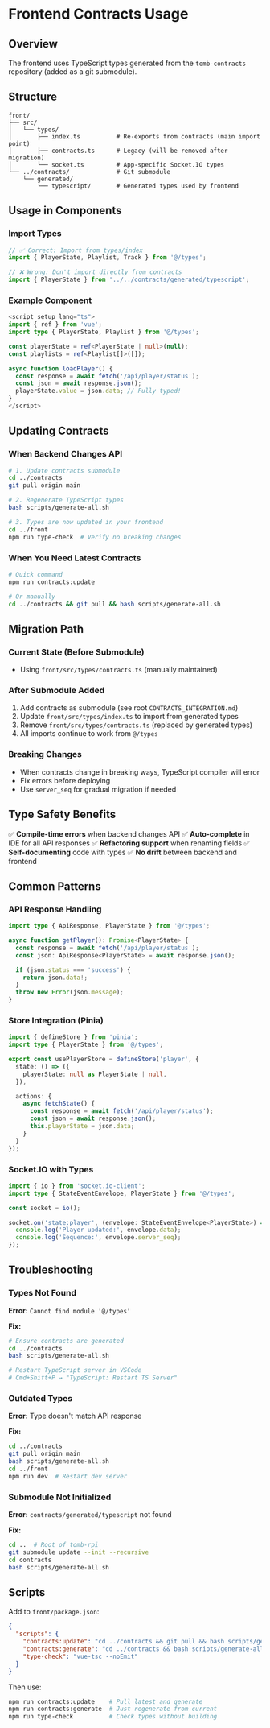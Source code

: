 # Frontend Contracts Usage

## Overview

The frontend uses TypeScript types generated from the `tomb-contracts` repository (added as a git submodule).

## Structure

```
front/
├── src/
│   └── types/
│       ├── index.ts          # Re-exports from contracts (main import point)
│       ├── contracts.ts      # Legacy (will be removed after migration)
│       └── socket.ts         # App-specific Socket.IO types
└── ../contracts/             # Git submodule
    └── generated/
        └── typescript/       # Generated types used by frontend
```

## Usage in Components

### Import Types

```typescript
// ✅ Correct: Import from types/index
import { PlayerState, Playlist, Track } from '@/types';

// ❌ Wrong: Don't import directly from contracts
import { PlayerState } from '../../contracts/generated/typescript';
```

### Example Component

```typescript
<script setup lang="ts">
import { ref } from 'vue';
import type { PlayerState, Playlist } from '@/types';

const playerState = ref<PlayerState | null>(null);
const playlists = ref<Playlist[]>([]);

async function loadPlayer() {
  const response = await fetch('/api/player/status');
  const json = await response.json();
  playerState.value = json.data; // Fully typed!
}
</script>
```

## Updating Contracts

### When Backend Changes API

```bash
# 1. Update contracts submodule
cd ../contracts
git pull origin main

# 2. Regenerate TypeScript types
bash scripts/generate-all.sh

# 3. Types are now updated in your frontend
cd ../front
npm run type-check  # Verify no breaking changes
```

### When You Need Latest Contracts

```bash
# Quick command
npm run contracts:update

# Or manually
cd ../contracts && git pull && bash scripts/generate-all.sh
```

## Migration Path

### Current State (Before Submodule)
- Using `front/src/types/contracts.ts` (manually maintained)

### After Submodule Added
1. Add contracts as submodule (see root `CONTRACTS_INTEGRATION.md`)
2. Update `front/src/types/index.ts` to import from generated types
3. Remove `front/src/types/contracts.ts` (replaced by generated types)
4. All imports continue to work from `@/types`

### Breaking Changes
- When contracts change in breaking ways, TypeScript compiler will error
- Fix errors before deploying
- Use `server_seq` for gradual migration if needed

## Type Safety Benefits

✅ **Compile-time errors** when backend changes API
✅ **Auto-complete** in IDE for all API responses
✅ **Refactoring support** when renaming fields
✅ **Self-documenting** code with types
✅ **No drift** between backend and frontend

## Common Patterns

### API Response Handling

```typescript
import type { ApiResponse, PlayerState } from '@/types';

async function getPlayer(): Promise<PlayerState> {
  const response = await fetch('/api/player/status');
  const json: ApiResponse<PlayerState> = await response.json();

  if (json.status === 'success') {
    return json.data!;
  }
  throw new Error(json.message);
}
```

### Store Integration (Pinia)

```typescript
import { defineStore } from 'pinia';
import type { PlayerState } from '@/types';

export const usePlayerStore = defineStore('player', {
  state: () => ({
    playerState: null as PlayerState | null,
  }),

  actions: {
    async fetchState() {
      const response = await fetch('/api/player/status');
      const json = await response.json();
      this.playerState = json.data;
    }
  }
});
```

### Socket.IO with Types

```typescript
import { io } from 'socket.io-client';
import type { StateEventEnvelope, PlayerState } from '@/types';

const socket = io();

socket.on('state:player', (envelope: StateEventEnvelope<PlayerState>) => {
  console.log('Player updated:', envelope.data);
  console.log('Sequence:', envelope.server_seq);
});
```

## Troubleshooting

### Types Not Found

**Error:** `Cannot find module '@/types'`

**Fix:**
```bash
# Ensure contracts are generated
cd ../contracts
bash scripts/generate-all.sh

# Restart TypeScript server in VSCode
# Cmd+Shift+P → "TypeScript: Restart TS Server"
```

### Outdated Types

**Error:** Type doesn't match API response

**Fix:**
```bash
cd ../contracts
git pull origin main
bash scripts/generate-all.sh
cd ../front
npm run dev  # Restart dev server
```

### Submodule Not Initialized

**Error:** `contracts/generated/typescript` not found

**Fix:**
```bash
cd ..  # Root of tomb-rpi
git submodule update --init --recursive
cd contracts
bash scripts/generate-all.sh
```

## Scripts

Add to `front/package.json`:

```json
{
  "scripts": {
    "contracts:update": "cd ../contracts && git pull && bash scripts/generate-all.sh",
    "contracts:generate": "cd ../contracts && bash scripts/generate-all.sh",
    "type-check": "vue-tsc --noEmit"
  }
}
```

Then use:

```bash
npm run contracts:update    # Pull latest and generate
npm run contracts:generate  # Just regenerate from current
npm run type-check          # Check types without building
```

